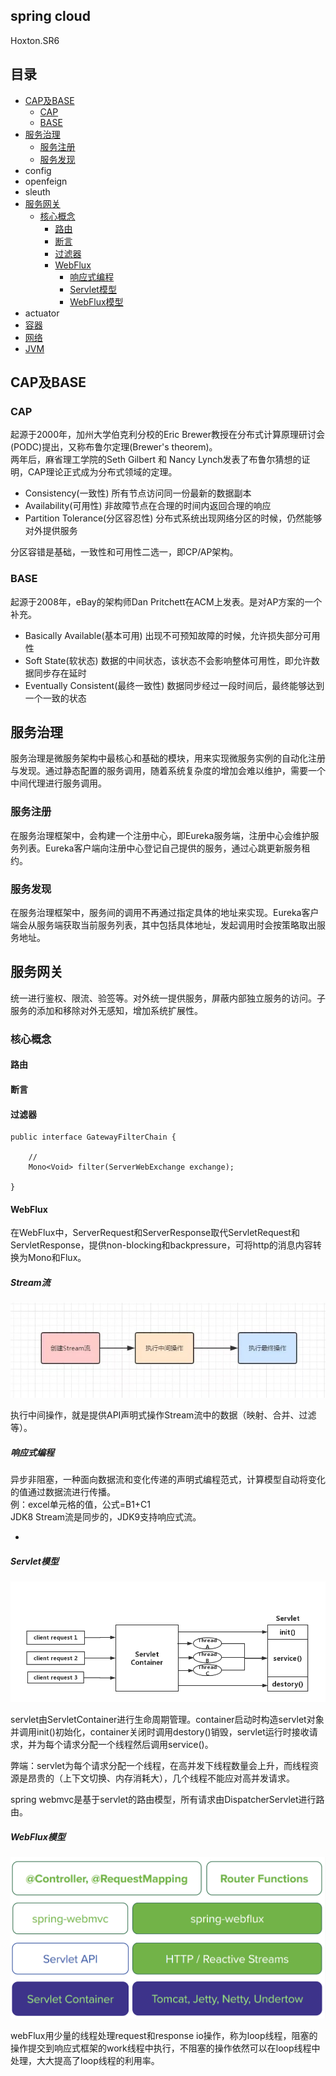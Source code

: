 ## spring cloud

Hoxton.SR6


## 目录

- [CAP及BASE](#CAP及BASE)
    - [CAP](#CAP)
    - [BASE](#BASE)
- [服务治理](#服务治理)
    - [服务注册](#服务注册)
    - [服务发现](#服务发现)
- config
- openfeign
- sleuth
- [服务网关](#服务网关)
    - [核心概念](#核心概念)
        - [路由](#路由)
        - [断言](#断言)
        - [过滤器](#过滤器)
        - [WebFlux](#WebFlux)
            - [响应式编程](#响应式编程)
            - [Servlet模型](#Servlet模型)
            - [WebFlux模型](#WebFlux模型)
- actuator
- [容器](media/doc/容器.md)
- [网络](media/doc/network.md)
- [JVM](media/doc/JVM.md)


## CAP及BASE

### CAP

起源于2000年，加州大学伯克利分校的Eric Brewer教授在分布式计算原理研讨会(PODC)提出，又称布鲁尔定理(Brewer's theorem)。  
两年后，麻省理工学院的Seth Gilbert 和 Nancy Lynch发表了布鲁尔猜想的证明，CAP理论正式成为分布式领域的定理。
* Consistency(一致性) 所有节点访问同一份最新的数据副本
* Availability(可用性) 非故障节点在合理的时间内返回合理的响应
* Partition Tolerance(分区容忍性) 分布式系统出现网络分区的时候，仍然能够对外提供服务

分区容错是基础，一致性和可用性二选一，即CP/AP架构。

### BASE

起源于2008年，eBay的架构师Dan Pritchett在ACM上发表。是对AP方案的一个补充。
* Basically Available(基本可用) 出现不可预知故障的时候，允许损失部分可用性
* Soft State(软状态) 数据的中间状态，该状态不会影响整体可用性，即允许数据同步存在延时
* Eventually Consistent(最终一致性) 数据同步经过一段时间后，最终能够达到一个一致的状态

## 服务治理

服务治理是微服务架构中最核心和基础的模块，用来实现微服务实例的自动化注册与发现。通过静态配置的服务调用，随着系统复杂度的增加会难以维护，需要一个中间代理进行服务调用。

### 服务注册

在服务治理框架中，会构建一个注册中心，即Eureka服务端，注册中心会维护服务列表。Eureka客户端向注册中心登记自己提供的服务，通过心跳更新服务租约。

### 服务发现

在服务治理框架中，服务间的调用不再通过指定具体的地址来实现。Eureka客户端会从服务端获取当前服务列表，其中包括具体地址，发起调用时会按策略取出服务地址。



## 服务网关

统一进行鉴权、限流、验签等。对外统一提供服务，屏蔽内部独立服务的访问。子服务的添加和移除对外无感知，增加系统扩展性。

### 核心概念

#### 路由

#### 断言

#### 过滤器

    public interface GatewayFilterChain {
    
        // 
        Mono<Void> filter(ServerWebExchange exchange);
    
    }
    
#### WebFlux

在WebFlux中，ServerRequest和ServerResponse取代ServletRequest和ServletResponse，提供non-blocking和backpressure，可将http的消息内容转换为Mono和Flux。

##### Stream流

![Stream流](./media/picture/gateway/Stream流.jpg)

执行中间操作，就是提供API声明式操作Stream流中的数据（映射、合并、过滤等）。

##### 响应式编程 
 
异步非阻塞，一种面向数据流和变化传递的声明式编程范式，计算模型自动将变化的值通过数据流进行传播。  
例：excel单元格的值，公式=B1+C1  
JDK8 Stream流是同步的，JDK9支持响应式流。

* 

##### Servlet模型

![Servlet模型](./media/picture/gateway/Servlet模型.png)

servlet由ServletContainer进行生命周期管理。container启动时构造servlet对象并调用init()初始化，container关闭时调用destory()销毁，servlet运行时接收请求，并为每个请求分配一个线程然后调用service()。  

弊端：servlet为每个请求分配一个线程，在高并发下线程数量会上升，而线程资源是昂贵的（上下文切换、内存消耗大），几个线程不能应对高并发请求。  

spring webmvc是基于servlet的路由模型，所有请求由DispatcherServlet进行路由。

##### WebFlux模型

![WebFlux模型](./media/picture/gateway/WebFlux模型.png)

webFlux用少量的线程处理request和response io操作，称为loop线程，阻塞的操作提交到响应式框架的work线程中执行，不阻塞的操作依然可以在loop线程中处理，大大提高了loop线程的利用率。



